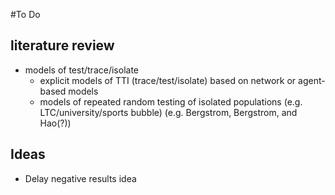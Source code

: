 #To Do 

## literature review
* models of test/trace/isolate
  * explicit models of TTI (trace/test/isolate) based on network or agent-based models
  * models of repeated random testing of isolated populations (e.g. LTC/university/sports bubble) (e.g. Bergstrom, Bergstrom, and Hao(?))



## Ideas 
* Delay negative results idea
 